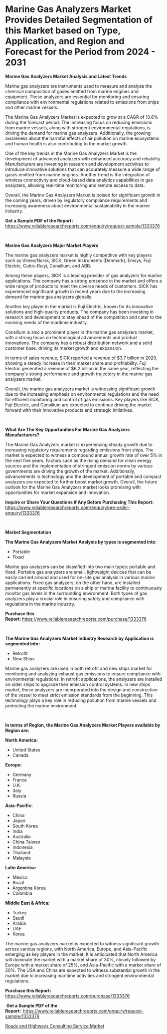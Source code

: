 <p><h1>Marine Gas Analyzers Market Provides Detailed Segmentation of this Market based on Type, Application, and Region and Forecast for the Period from 2024 - 2031</h1></p><p><strong>Marine Gas Analyzers Market Analysis and Latest Trends</strong></p>
<p><p>Marine gas analyzers are instruments used to measure and analyze the chemical composition of gases emitted from marine engines and equipment. These analyzers are essential for monitoring and ensuring compliance with environmental regulations related to emissions from ships and other marine vessels.</p><p>The Marine Gas Analyzers Market is expected to grow at a CAGR of 10.6% during the forecast period. The increasing focus on reducing emissions from marine vessels, along with stringent environmental regulations, is driving the demand for marine gas analyzers. Additionally, the growing awareness about the harmful effects of air pollution on marine ecosystems and human health is also contributing to the market growth.</p><p>One of the key trends in the Marine Gas Analyzers Market is the development of advanced analyzers with enhanced accuracy and reliability. Manufacturers are investing in research and development activities to introduce innovative solutions that can accurately measure a wide range of gases emitted from marine engines. Another trend is the integration of wireless connectivity and cloud-based data analytics capabilities in gas analyzers, allowing real-time monitoring and remote access to data.</p><p>Overall, the Marine Gas Analyzers Market is poised for significant growth in the coming years, driven by regulatory compliance requirements and increasing awareness about environmental sustainability in the marine industry.</p></p>
<p><strong>Get a Sample PDF of the Report:&nbsp;</strong> <a href="https://www.reliableresearchreports.com/enquiry/request-sample/1333376">https://www.reliableresearchreports.com/enquiry/request-sample/1333376</a></p>
<p>&nbsp;</p>
<p><strong>Marine Gas Analyzers Major Market Players</strong></p>
<p><p>The marine gas analyzers market is highly competitive with key players such as Vimex/Norsk, SICK, Green Instruments (Denmark), Emsys, Fuji Electric, Cubic-Ruiyi, Consilium, and ABB.</p><p>Among these players, SICK is a leading provider of gas analyzers for marine applications. The company has a strong presence in the market and offers a wide range of products to meet the diverse needs of customers. SICK has experienced significant growth in recent years due to the increasing demand for marine gas analyzers globally.</p><p>Another key player in the market is Fuji Electric, known for its innovative solutions and high-quality products. The company has been investing in research and development to stay ahead of the competition and cater to the evolving needs of the maritime industry.</p><p>Consilium is also a prominent player in the marine gas analyzers market, with a strong focus on technological advancements and product innovations. The company has a robust distribution network and a solid customer base, driving its market growth and expansion.</p><p>In terms of sales revenue, SICK reported a revenue of $3.7 billion in 2020, showing a steady increase in their market share and profitability. Fuji Electric generated a revenue of $6.2 billion in the same year, reflecting the company's strong performance and growth trajectory in the marine gas analyzers market.</p><p>Overall, the marine gas analyzers market is witnessing significant growth due to the increasing emphasis on environmental regulations and the need for efficient monitoring and control of gas emissions. Key players like SICK, Fuji Electric, and Consilium are expected to continue driving the market forward with their innovative products and strategic initiatives.</p></p>
<p>&nbsp;</p>
<p><strong>What Are The Key Opportunities For Marine Gas Analyzers Manufacturers?</strong></p>
<p><p>The Marine Gas Analyzers market is experiencing steady growth due to increasing regulatory requirements regarding emissions from ships. The market is expected to witness a compound annual growth rate of over 5% in the next five years. Factors such as the rising demand for clean energy sources and the implementation of stringent emission norms by various governments are driving the growth of the market. Additionally, advancements in technology and the development of portable and compact analyzers are expected to further boost market growth. Overall, the future outlook for the Marine Gas Analyzers market looks promising with opportunities for market expansion and innovation.</p></p>
<p><strong>Inquire or Share Your Questions If Any Before Purchasing This Report:</strong> <a href="https://www.reliableresearchreports.com/enquiry/pre-order-enquiry/1333376">https://www.reliableresearchreports.com/enquiry/pre-order-enquiry/1333376</a></p>
<p>&nbsp;</p>
<p><strong>Market Segmentation</strong></p>
<p><strong>The Marine Gas Analyzers Market Analysis by types is segmented into:</strong></p>
<p><ul><li>Portable</li><li>Fixed</li></ul></p>
<p><p>Marine gas analyzers can be classified into two main types: portable and fixed. Portable gas analyzers are small, lightweight devices that can be easily carried around and used for on-site gas analysis in various marine applications. Fixed gas analyzers, on the other hand, are installed permanently at specific locations on a ship or marine facility to continuously monitor gas levels in the surrounding environment. Both types of gas analyzers play a crucial role in ensuring safety and compliance with regulations in the marine industry.</p></p>
<p><strong>Purchase this Report:&nbsp;</strong><a href="https://www.reliableresearchreports.com/purchase/1333376">https://www.reliableresearchreports.com/purchase/1333376</a></p>
<p>&nbsp;</p>
<p><strong>The Marine Gas Analyzers Market Industry Research by Application is segmented into:</strong></p>
<p><ul><li>Retrofit</li><li>New Ships</li></ul></p>
<p><p>Marine gas analyzers are used in both retrofit and new ships market for monitoring and analyzing exhaust gas emissions to ensure compliance with environmental regulations. In retrofit applications, the analyzers are installed on older ships to upgrade their emission control systems. In new ships market, these analyzers are incorporated into the design and construction of the vessel to meet strict emission standards from the beginning. This technology plays a key role in reducing pollution from marine vessels and protecting the marine environment.</p></p>
<p>&nbsp;</p>
<p><strong>In terms of Region, the Marine Gas Analyzers Market Players available by Region are:</strong></p>
<p>
    <p> <strong> North America: </strong>
        <ul>
            <li>United States</li>
            <li>Canada</li>
        </ul>
        </p> 
    <p> <strong> Europe: </strong>
        <ul>
            <li>Germany</li>
            <li>France</li>
            <li>U.K.</li>
            <li>Italy</li>
            <li>Russia</li>
        </ul>
        </p> 
    <p> <strong> Asia-Pacific: </strong>
        <ul>
            <li>China</li>
            <li>Japan</li>
            <li>South Korea</li>
            <li>India</li>
            <li>Australia</li>
            <li>China Taiwan</li>
            <li>Indonesia</li>
            <li>Thailand</li>
            <li>Malaysia</li>
        </ul>
        </p> 
    <p> <strong> Latin America: </strong>
        <ul>
            <li>Mexico</li>
            <li>Brazil</li>
            <li>Argentina Korea</li>
            <li>Colombia</li>
        </ul>
        </p> 
    <p> <strong> Middle East & Africa: </strong>
        <ul>
            <li>Turkey</li>
            <li>Saudi</li>
            <li>Arabia</li>
            <li>UAE</li>
            <li>Korea</li>
        </ul>
    </p>
    </p>
<p><p>The marine gas analyzers market is expected to witness significant growth across various regions, with North America, Europe, and Asia-Pacific emerging as key players in the market. It is anticipated that North America will dominate the market with a market share of 30%, closely followed by Europe with a market share of 25%, and Asia-Pacific with a market share of 20%. The USA and China are expected to witness substantial growth in the market due to increasing maritime activities and stringent environmental regulations.</p></p>
<p><strong>Purchase this Report: </strong><a href="https://www.reliableresearchreports.com/purchase/1333376">https://www.reliableresearchreports.com/purchase/1333376</a></p>
<p>&nbsp;<strong>Get a Sample PDF of the Report:&nbsp;&nbsp;</strong><a href="https://www.reliableresearchreports.com/enquiry/request-sample/1333376">https://www.reliableresearchreports.com/enquiry/request-sample/1333376</a></p>
<p><strong></strong></p>
<p><p><a href="https://github.com/laholand/Market-Research-Report-List-2/blob/main/roads-and-highways-consulting-service-market.md">Roads and Highways Consulting Service Market</a></p></p>
